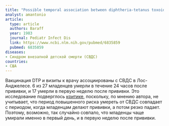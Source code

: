 ```yaml
---
title: "Possible temporal association between diphtheria-tetanus toxoid-pertussis vaccination and sudden infant death syndrome"
analyst: amantonio
article:
  type: article
  authors: Baraff
  year: 1983
  journal: Pediatr Infect Dis
  link: https://www.ncbi.nlm.nih.gov/pubmed/6835859
  pubmed: 6835859
diseases:
- Синдром внезапной детской смерти (СВДС)
countries:
- США
---
```


Вакцинация DTP и визиты к врачу ассоциированы с СВДС в Лос-Анджелесе. 6 из 27 младенцев умерли в течение 24 часов после прививки, и 17 умерли в первую неделю после прививки.
Это исследование подверглось [критике](https://www.ncbi.nlm.nih.gov/pubmed/6657506), поскольку, по мнению автора, не учитывает, что период повышенного риска умереть от СВДС совпадает с периодом, когда младенцам делают прививки, а потом резко падает. Поэтому, возможно, так случайно совпало, что младенцы чаще умирали именно в первый день, и в первую неделю после прививки.
